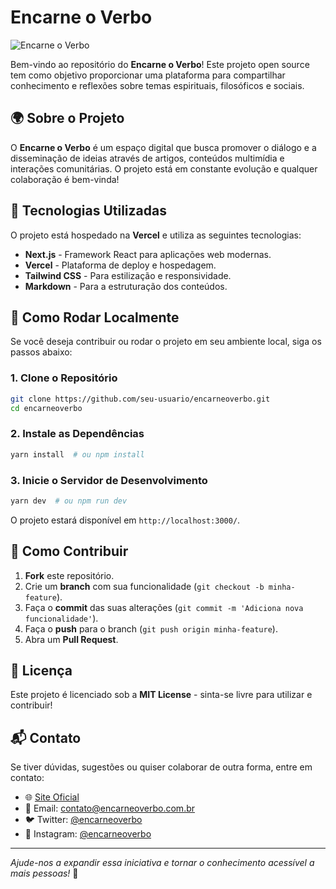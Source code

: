 # Encarne o Verbo

![Encarne o Verbo](https://encarneoverbo.com.br/logo.png)

Bem-vindo ao repositório do **Encarne o Verbo**! Este projeto open source tem como objetivo proporcionar uma plataforma para compartilhar conhecimento e reflexões sobre temas espirituais, filosóficos e sociais.

## 🌍 Sobre o Projeto

O **Encarne o Verbo** é um espaço digital que busca promover o diálogo e a disseminação de ideias através de artigos, conteúdos multimídia e interações comunitárias. O projeto está em constante evolução e qualquer colaboração é bem-vinda!

## 🚀 Tecnologias Utilizadas

O projeto está hospedado na **Vercel** e utiliza as seguintes tecnologias:

- **Next.js** - Framework React para aplicações web modernas.
- **Vercel** - Plataforma de deploy e hospedagem.
- **Tailwind CSS** - Para estilização e responsividade.
- **Markdown** - Para a estruturação dos conteúdos.

## 📂 Como Rodar Localmente

Se você deseja contribuir ou rodar o projeto em seu ambiente local, siga os passos abaixo:

### 1. Clone o Repositório
```bash
git clone https://github.com/seu-usuario/encarneoverbo.git
cd encarneoverbo
```

### 2. Instale as Dependências
```bash
yarn install  # ou npm install
```

### 3. Inicie o Servidor de Desenvolvimento
```bash
yarn dev  # ou npm run dev
```

O projeto estará disponível em `http://localhost:3000/`.

## 🤝 Como Contribuir

1. **Fork** este repositório.
2. Crie um **branch** com sua funcionalidade (`git checkout -b minha-feature`).
3. Faça o **commit** das suas alterações (`git commit -m 'Adiciona nova funcionalidade'`).
4. Faça o **push** para o branch (`git push origin minha-feature`).
5. Abra um **Pull Request**.

## 📄 Licença

Este projeto é licenciado sob a **MIT License** - sinta-se livre para utilizar e contribuir!

## 📬 Contato

Se tiver dúvidas, sugestões ou quiser colaborar de outra forma, entre em contato:

- 🌐 [Site Oficial](https://encarneoverbo.com.br)
- 📧 Email: contato@encarneoverbo.com.br
- 🐦 Twitter: [@encarneoverbo](https://twitter.com/encarneoverbo)
- 📸 Instagram: [@encarneoverbo](https://instagram.com/encarneoverbo)

---
_Ajude-nos a expandir essa iniciativa e tornar o conhecimento acessível a mais pessoas!_ 🚀

